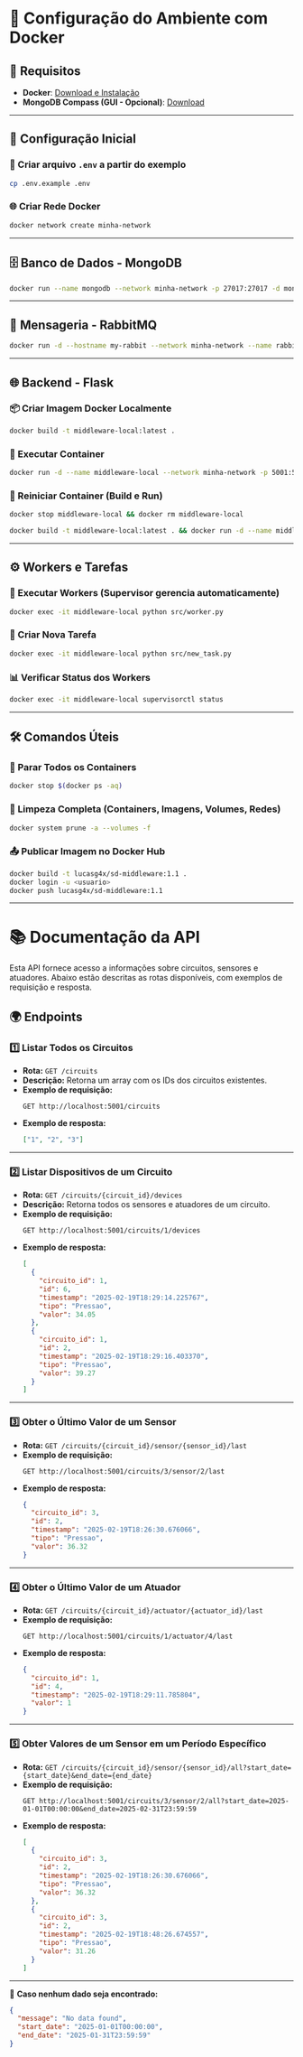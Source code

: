 # 🚀 Configuração do Ambiente com Docker

## 📌 Requisitos
- **Docker**: [Download e Instalação](https://www.docker.com/get-started)
- **MongoDB Compass (GUI - Opcional)**: [Download](https://www.mongodb.com/try/download/compass)

---

## 🔧 Configuração Inicial

### 📄 Criar arquivo `.env` a partir do exemplo
```sh
cp .env.example .env
```

### 🌐 Criar Rede Docker
```sh
docker network create minha-network
```

---

## 🗄️ Banco de Dados - MongoDB
```sh
docker run --name mongodb --network minha-network -p 27017:27017 -d mongodb/mongodb-community-server:latest
```

---

## 📨 Mensageria - RabbitMQ
```sh
docker run -d --hostname my-rabbit --network minha-network --name rabbitmq -p 8080:15672 -p 5672:5672 -p 25676:25676 rabbitmq:3-management
```

---

## 🌐 Backend - Flask

### 📦 Criar Imagem Docker Localmente
```sh
docker build -t middleware-local:latest .
```

### 🚀 Executar Container
```sh
docker run -d --name middleware-local --network minha-network -p 5001:5000 -v $(pwd)/src:/app/src middleware-local
```

### 🔄 Reiniciar Container (Build e Run)
```sh
docker stop middleware-local && docker rm middleware-local
```
```sh
docker build -t middleware-local:latest . && docker run -d --name middleware-local --network minha-network -p 5001:5000 -v $(pwd)/src:/app/src middleware-local
```

---

## ⚙️ Workers e Tarefas

### 🎯 Executar Workers (Supervisor gerencia automaticamente)
```sh
docker exec -it middleware-local python src/worker.py
```

### 📝 Criar Nova Tarefa
```sh
docker exec -it middleware-local python src/new_task.py
```

### 📊 Verificar Status dos Workers
```sh
docker exec -it middleware-local supervisorctl status
```

---

## 🛠️ Comandos Úteis

### 🛑 Parar Todos os Containers
```sh
docker stop $(docker ps -aq)
```

### 🧹 Limpeza Completa (Containers, Imagens, Volumes, Redes)
```sh
docker system prune -a --volumes -f
```

### 📤 Publicar Imagem no Docker Hub
```sh
docker build -t lucasg4x/sd-middleware:1.1 .
docker login -u <usuario>
docker push lucasg4x/sd-middleware:1.1
```

---

# 📚 Documentação da API

Esta API fornece acesso a informações sobre circuitos, sensores e atuadores. Abaixo estão descritas as rotas disponíveis, com exemplos de requisição e resposta.

## 🌍 Endpoints

### 1️⃣ Listar Todos os Circuitos
- **Rota:** `GET /circuits`
- **Descrição:** Retorna um array com os IDs dos circuitos existentes.
- **Exemplo de requisição:**
  ```http
  GET http://localhost:5001/circuits
  ```
- **Exemplo de resposta:**
  ```json
  ["1", "2", "3"]
  ```

---

### 2️⃣ Listar Dispositivos de um Circuito
- **Rota:** `GET /circuits/{circuit_id}/devices`
- **Descrição:** Retorna todos os sensores e atuadores de um circuito.
- **Exemplo de requisição:**
  ```http
  GET http://localhost:5001/circuits/1/devices
  ```
- **Exemplo de resposta:**
  ```json
  [
    {
      "circuito_id": 1,
      "id": 6,
      "timestamp": "2025-02-19T18:29:14.225767",
      "tipo": "Pressao",
      "valor": 34.05
    },
    {
      "circuito_id": 1,
      "id": 2,
      "timestamp": "2025-02-19T18:29:16.403370",
      "tipo": "Pressao",
      "valor": 39.27
    }
  ]
  ```

---

### 3️⃣ Obter o Último Valor de um Sensor
- **Rota:** `GET /circuits/{circuit_id}/sensor/{sensor_id}/last`
- **Exemplo de requisição:**
  ```http
  GET http://localhost:5001/circuits/3/sensor/2/last
  ```
- **Exemplo de resposta:**
  ```json
  {
    "circuito_id": 3,
    "id": 2,
    "timestamp": "2025-02-19T18:26:30.676066",
    "tipo": "Pressao",
    "valor": 36.32
  }
  ```

---

### 4️⃣ Obter o Último Valor de um Atuador
- **Rota:** `GET /circuits/{circuit_id}/actuator/{actuator_id}/last`
- **Exemplo de requisição:**
  ```http
  GET http://localhost:5001/circuits/1/actuator/4/last
  ```
- **Exemplo de resposta:**
  ```json
  {
    "circuito_id": 1,
    "id": 4,
    "timestamp": "2025-02-19T18:29:11.785804",
    "valor": 1
  }
  ```

---

### 5️⃣ Obter Valores de um Sensor em um Período Específico
- **Rota:** `GET /circuits/{circuit_id}/sensor/{sensor_id}/all?start_date={start_date}&end_date={end_date}`
- **Exemplo de requisição:**
  ```http
  GET http://localhost:5001/circuits/3/sensor/2/all?start_date=2025-01-01T00:00:00&end_date=2025-02-31T23:59:59
  ```
- **Exemplo de resposta:**
  ```json
  [
    {
      "circuito_id": 3,
      "id": 2,
      "timestamp": "2025-02-19T18:26:30.676066",
      "tipo": "Pressao",
      "valor": 36.32
    },
    {
      "circuito_id": 3,
      "id": 2,
      "timestamp": "2025-02-19T18:48:26.674557",
      "tipo": "Pressao",
      "valor": 31.26
    }
  ]
  ```

---

📌 **Caso nenhum dado seja encontrado:**
```json
{
  "message": "No data found",
  "start_date": "2025-01-01T00:00:00",
  "end_date": "2025-01-31T23:59:59"
}
```

